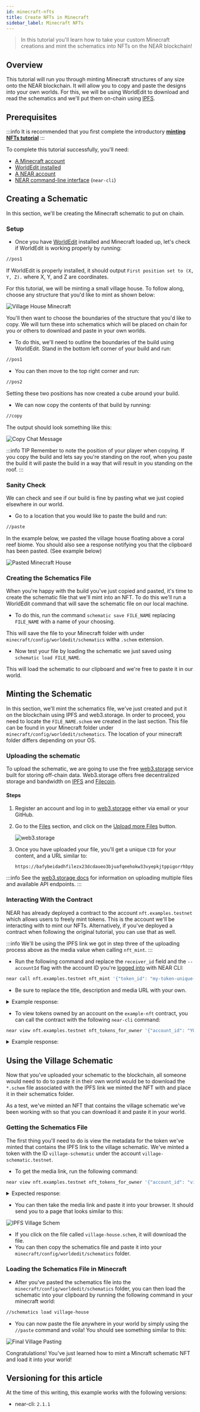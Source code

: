 ```yaml
---
id: minecraft-nfts
title: Create NFTs in Minecraft
sidebar_label: Minecraft NFTs
---
```


> In this tutorial you'll learn how to take your custom Minecraft creations and mint the schematics into NFTs on the NEAR blockchain! 

## Overview

This tutorial will run you through minting Minecraft structures of any size onto the NEAR blockchain. It will allow you to copy and paste the designs into your own worlds. For this, we will be using WorldEdit to download and read the schematics and we'll put them on-chain using [IPFS](https://ipfs.io/).

## Prerequisites

:::info
It is recommended that you first complete the introductory **[minting NFTs tutorial](/tutorials/nfts/minting-nfts)** 
:::

To complete this tutorial successfully, you'll need:

- [A Minecraft account](https://www.minecraft.net/)
- [WorldEdit installed](https://worldedit.enginehub.org/en/latest/install/)
- [A NEAR account](#wallet)
- [NEAR command-line interface](/tools/near-cli#setup) (`near-cli`)

## Creating a Schematic

In this section, we'll be creating the Minecraft schematic to put on chain.

### Setup

- Once you have [WorldEdit](https://worldedit.enginehub.org/en/latest/install/) installed and Minecraft loaded up, let's check if WorldEdit is working properly by running:

```bash
//pos1
```

If WorldEdit is properly installed, it should output `First position set to (X, Y, Z).` where X, Y, and Z are coordinates.

For this tutorial, we will be minting a small village house. To follow along, choose any structure that you'd like to mint as shown below:

![Village House Minecraft](/docs/assets/nfts/village-house-minecraft.png)

You'll then want to choose the boundaries of the structure that you'd like to copy. We will turn these into schematics which will be placed on chain for you or others to download and paste in your own worlds.

- To do this, we'll need to outline the boundaries of the build using WorldEdit. Stand in the bottom left corner of your build and run:

```bash
//pos1
```

- You can then move to the top right corner and run:

```bash
//pos2
```

Setting these two positions has now created a cube around your build. 

- We can now copy the contents of that build by running:

```bash
//copy
```

The output should look something like this:

![Copy Chat Message](/docs/assets/nfts/copy-chat-message-minecraft.png)

:::info TIP
Remember to note the position of your player when copying. If you copy the build and lets say you're standing on the roof, when you paste the build it will paste the build in a way that will result in you standing on the roof.
:::

### Sanity Check

We can check and see if our build is fine by pasting what we just copied elsewhere in our world. 

- Go to a location that you would like to paste the build and run:

```bash
//paste
```

In the example below, we pasted the village house floating above a coral reef biome. You should also see a response notifying you that the clipboard has been pasted. (See example below)

![Pasted Minecraft House](/docs/assets/nfts/pasted-minecraft-house.png)

### Creating the Schematics File

When you're happy with the build you've just copied and pasted, it's time to create the schematic file that we'll mint into an NFT. To do this we'll run a WorldEdit command that will save the schematic file on our local machine. 

- To do this, run the command `schematic save FILE_NAME` replacing `FILE_NAME` with a name of your choosing.

This will save the file to your Minecraft folder with under `minecraft/config/worldedit/schematics` witha `.schem` extension.

- Now test your file by loading the schematic we just saved using `schematic load FILE_NAME`. 

This will load the schematic to our clipboard and we're free to paste it in our world.

## Minting the Schematic

In this section, we'll mint the schematics file, we've just created and put it on the blockchain using IPFS and web3.storage. In order to proceed, you need to locate the `FILE_NAME.schem` we created in the last section. This file can be found in your Minecraft folder under `minecraft/config/worldedit/schematics`. The location of your minecraft folder differs depending on your OS.

### Uploading the schematic

To upload the schematic, we are going to use the free [web3.storage](https://web3.storage/) service built for storing off-chain data.
Web3.storage offers free decentralized storage and bandwidth on [IPFS](https://ipfs.io/) and [Filecoin](https://filecoin.io/).

#### Steps

1. Register an account and log in to [web3.storage](https://nft.storage/login/) either via email or your GitHub.

2. Go to the [Files](https://web3.storage/) section, and click on the [Upload more Files](https://web3.storage/) button.

   ![web3.storage](/docs/assets/nfts/web3-storage-upload.png)

3. Once you have uploaded your file, you'll get a unique `CID` for your content, and a URL similar to:
   ```
   https://bafybeidadhfilezx23dcdaueo3bjuafqeehokw33vyepkjtppigorrhbpy.ipfs.dweb.link/
   ```

:::info 
See the [web3.storage docs](https://docs.web3.storage/) for information on uploading multiple files and available API endpoints.
:::

### Interacting With the Contract

NEAR has already deployed a contract to the account `nft.examples.testnet` which allows users to freely mint tokens. This is the account we'll be interacting with to mint our NFTs. Alternatively, if you've deployed a contract when following the original tutorial, you can use that as well.

:::info
We'll be using the IPFS link we got in step three of the uploading process above as the media value when calling `nft_mint`.
:::

- Run the following command and replace the `receiver_id` field and the `--accountId` flag with the account ID you're [logged into](/tools/near-cli#near-login) with NEAR CLI:

```bash
near call nft.examples.testnet nft_mint '{"token_id": "my-token-unique-id", "receiver_id": "YOUR_ACCOUNT", "metadata": { "title": "YOUR NFT TITLE", "description": "YOUR NFT DESCRIPTION", "media": "https://bafybeidadhfilezx23dcdaueo3bjuafqeehokw33vyepkjtppigorrhbpy.ipfs.dweb.link/", "copies": 1}}' --accountId YOUR_ACCOUNT --deposit 0.1
```
- Be sure to replace the title, description and media URL with your own.

<details>
<summary>Example response: </summary>
<p>

```json
{
  "token_id": "0",
  "owner_id": "YOUR_ACCOUNT",
  "metadata": {
    "title": "My awesome Minecraft NFT",
    "description": "Custom log cabin",
    "media": "https://bafybeidadhfilezx23dcdaueo3bjuafqeehokw33vyepkjtppigorrhbpy.ipfs.dweb.link/",
    "media_hash": null,
    "copies": 1,
    "issued_at": null,
    "expires_at": null,
    "starts_at": null,
    "updated_at": null,
    "extra": null,
    "reference": null,
    "reference_hash": null
  },
  "approved_account_ids": {}
}
```

</p>
</details>

- To view tokens owned by an account on the `example-nft` contract, you can call the contract with the following `near-cli` command:

```bash
near view nft.examples.testnet nft_tokens_for_owner '{"account_id": "YOUR_ACCOUNT"}'
```

<details>
<summary>Example response: </summary>
<p>

```json
[
  {
    "token_id": "0",
    "owner_id": "YOUR_ACCOUNT",
    "metadata": {
      "title": "Some Art",
      "description": "My NFT media",
      "media": "https://bafybeidadhfilezx23dcdaueo3bjuafqeehokw33vyepkjtppigorrhbpy.ipfs.dweb.link/",
      "media_hash": null,
      "copies": 1,
      "issued_at": null,
      "expires_at": null,
      "starts_at": null,
      "updated_at": null,
      "extra": null,
      "reference": null,
      "reference_hash": null
    },
    "approved_account_ids": {}
  }
]
```

</p>
</details>

## Using the Village Schematic

Now that you've uploaded your schematic to the blockchain, all someone would need to do to paste it in their own world would be to download the `*.schem` file associated with the IPFS link we minted the NFT with and place it in their schematics folder.

As a test, we've minted an NFT that contains the village schematic we've been working with so that you can download it and paste it in your world.

### Getting the Schematics File

The first thing you'll need to do is view the metadata for the token we've minted that contains the IPFS link to the village schematic. We've minted a token with the ID `village-schematic` under the account `village-schematic.testnet`. 

- To get the media link, run the following command:

```bash
near view nft.examples.testnet nft_tokens_for_owner '{"account_id": "village-schematic.testnet"}'
```

<details>
<summary>Expected response: </summary>
<p>

```bash
[
  {
    token_id: 'village-schematic',
    owner_id: 'village-schematic.testnet',
    metadata: {
      title: 'Village Schematic',
      description: 'Blockcraft Village Schematic Tutorial NFT',
      media: 'https://bafybeidadhfilezx23dcdaueo3bjuafqeehokw33vyepkjtppigorrhbpy.ipfs.dweb.link/',
      media_hash: null,
      copies: 1,
      issued_at: null,
      expires_at: null,
      starts_at: null,
      updated_at: null,
      extra: null,
      reference: null,
      reference_hash: null
    },
    approved_account_ids: {}
  }
]
```

</p>
</details>

- You can then take the media link and paste it into your browser. It should send you to a page that looks similar to this:

![IPFS Village Schem](/docs/assets/nfts/IPFS-village-schem.png)

- If you click on the file called `village-house.schem`, it will download the file. 
- You can then copy the schematics file and paste it into your `minecraft/config/worldedit/schematics` folder.

### Loading the Schematics File in Minecraft

- After you've pasted the schematics file into the `minecraft/config/worldedit/schematics` folder, you can then load the schematic into your clipboard by running the following command in your minecraft world:

```bash
//schematics load village-house
```

- You can now paste the file anywhere in your world by simply using the `//paste` command and voila! You should see something similar to this:

![Final Village Pasting](/docs/assets/nfts/final-village-pasting.png)

Congratulations! You've just learned how to mint a Mincraft schematic NFT and load it into your world!

## Versioning for this article

At the time of this writing, this example works with the following versions:

- near-cli: `2.1.1`
